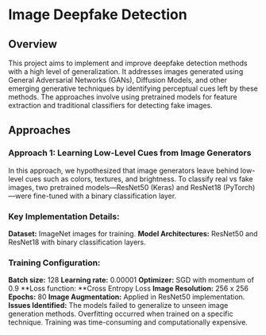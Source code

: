 
# Image Deepfake Detection
## Overview
This project aims to implement and improve deepfake detection methods with a high level of generalization. It addresses images generated using General Adversarial Networks (GANs), Diffusion Models, and other emerging generative techniques by identifying perceptual cues left by these methods. The approaches involve using pretrained models for feature extraction and traditional classifiers for detecting fake images.

## Approaches
### Approach 1: Learning Low-Level Cues from Image Generators
In this approach, we hypothesized that image generators leave behind low-level cues such as colors, textures, and brightness. To classify real vs fake images, two pretrained models—ResNet50 (Keras) and ResNet18 (PyTorch)—were fine-tuned with a binary classification layer.

### Key Implementation Details:

**Dataset:** ImageNet images for training.
**Model Architectures:** ResNet50 and ResNet18 with binary classification layers.
### Training Configuration:
**Batch size:** 128
**Learning rate:** 0.00001
**Optimizer:** SGD with momentum of 0.9
**Loss function: **Cross Entropy Loss
**Image Resolution:** 256 x 256
**Epochs:** 80
**Image Augmentation:** Applied in ResNet50 implementation.
**Issues Identified:**
The models failed to generalize to unseen image generation methods.
Overfitting occurred when trained on a specific technique.
Training was time-consuming and computationally expensive.
